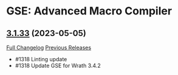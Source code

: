 # GSE: Advanced Macro Compiler

## [3.1.33](https://github.com/TimothyLuke/GSE-Advanced-Macro-Compiler/tree/3.1.33) (2023-05-05)
[Full Changelog](https://github.com/TimothyLuke/GSE-Advanced-Macro-Compiler/compare/3.1.32...3.1.33) [Previous Releases](https://github.com/TimothyLuke/GSE-Advanced-Macro-Compiler/releases)

- #1318 Linting update  
- #1318 Update GSE for Wrath 3.4.2  
